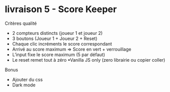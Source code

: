 # livraison 5 - Score Keeper
Critères qualité
- 2 compteurs distincts (joueur 1 et joueur 2) 
- 3 boutons (Joueur 1 + Joueur 2 + Reset) 
- Chaque clic incréments le score correspondant 
- Arrivé au score maximum => Score en vert + verrouillage 
- L’input fixe le score maximum (5 par défaut) 
- Le reset remet tout à zéro •Vanilla JS only (zero librairie ou copier coller)

Bonus
- Ajouter du css 
- Dark mode
